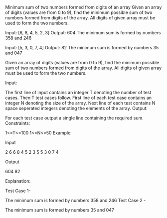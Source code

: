 Minimum sum of two numbers formed from digits of an array Given an array of digits (values are from
0 to 9), find the minimum possible sum of two numbers formed from digits of the array. All digits of
given array must be used to form the two numbers.

Input: [6, 8, 4, 5, 2, 3]
Output: 604 The minimum sum is formed by numbers 358 and 246

Input: [5, 3, 0, 7, 4]
Output: 82 The minimum sum is formed by numbers 35 and 047

Given an array of digits (values are from 0 to 9), find the minimum possible sum of two numbers
formed from digits of the array. All digits of given array must be used to form the two numbers.

Input:

The first line of input contains an integer T denoting the number of test cases. Then T test cases
follow. First line of each test case contains an integer N denoting the size of the array. Next line
of each test contains N space seperated integers denoting the elements of the array. Output:

For each test case output a single line containing the required sum. Constraints:

1<=T<=100 1<=N<=50 Example:

Input

2 6 6 8 4 5 2 3 5 5 3 0 7 4

Output

604 82

Explanation:

Test Case 1-

The minimum sum is formed by numbers 358 and 246 Test Case 2 -

The minimum sum is formed by numbers 35 and 047
